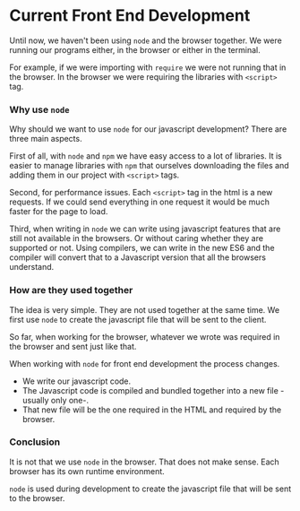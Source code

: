 # Current Front End Development

Until now, we haven't been using `node` and the browser together. We were running our programs either, in the browser or either in the terminal.

For example, if we were importing with `require` we were not running that in the browser. In the browser we were requiring the libraries with `<script>` tag.

### Why use `node`

Why should we want to use `node` for our javascript development? There are three main aspects.

First of all, with `node` and `npm` we have easy access to a lot of libraries. It is easier to manage libraries with `npm` that ourselves downloading the files and adding them in our project with `<script>` tags.

Second, for performance issues. Each `<script>` tag in the html is a new requests. If we could send everything in one request it would be much faster for the page to load.

Third, when writing in `node` we can write using javascript features that are still not available in the browsers. Or without caring whether they are supported or not. Using compilers, we can write in the new ES6 and the compiler will convert that to a Javascript version that all the browsers understand.

### How are they used together

The idea is very simple. They are not used together at the same time. We first use `node` to create the javascript file that will be sent to the client.

So far, when working for the browser, whatever we wrote was required in the browser and sent just like that.

When working with `node` for front end development the process changes.

- We write our javascript code.
- The Javascript code is compiled and bundled together into a new file -usually only one-.
- That new file will be the one required in the HTML and required by the browser.

### Conclusion

It is not that we use `node` in the browser. That does not make sense. Each browser has its own runtime environment.

`node` is used during development to create the javascript file that will be sent to the browser.
